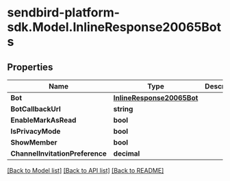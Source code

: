 
# sendbird-platform-sdk.Model.InlineResponse20065Bots

## Properties

Name | Type | Description | Notes
------------ | ------------- | ------------- | -------------
**Bot** | [**InlineResponse20065Bot**](InlineResponse20065Bot.md) |  | [optional] 
**BotCallbackUrl** | **string** |  | [optional] 
**EnableMarkAsRead** | **bool** |  | [optional] 
**IsPrivacyMode** | **bool** |  | [optional] 
**ShowMember** | **bool** |  | [optional] 
**ChannelInvitationPreference** | **decimal** |  | [optional] 

[[Back to Model list]](../README.md#documentation-for-models)
[[Back to API list]](../README.md#documentation-for-api-endpoints)
[[Back to README]](../README.md)

